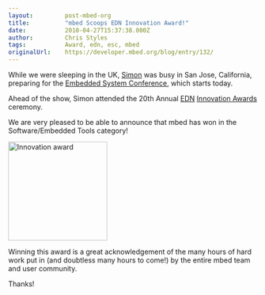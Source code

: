 ```yaml
---
layout:         post-mbed-org
title:          "mbed Scoops EDN Innovation Award!"
date:           2010-04-27T15:37:38.000Z
author:         Chris Styles
tags:           Award, edn, esc, mbed
originalUrl:    https://developer.mbed.org/blog/entry/132/
---
```


<p>
  While we were sleeping in the UK, <a href=
  "http://mbed.org/users/simon/">Simon</a> was busy in San Jose,
  California, preparing for the <a href=
  "http://esc-sv09.techinsightsevents.com/">Embedded System
  Conference</a>, which&nbsp;starts today.
</p>
<p>
  Ahead of the show, Simon attended the 20th Annual <a href=
  "http://www.edn.com">EDN</a> <a href=
  "http://www.edn.com/article/CA6727246.html">Innovation Awards</a>
  ceremony.
</p>
<p>
  We are very pleased to be able to announce that mbed has won in
  the Software/Embedded&nbsp;Tools category!
</p>
<p>
  <img alt="Innovation award" height="200" src=
  "http://mbed.org/media/uploads/chris/ednaward.jpg">
</p>
<p>
  Winning this award is a great acknowledgement of the many hours
  of hard work put in&nbsp;(and doubtless many hours to come!) by
  the entire mbed team and user community.
</p>
<p>
  Thanks!
</p>

